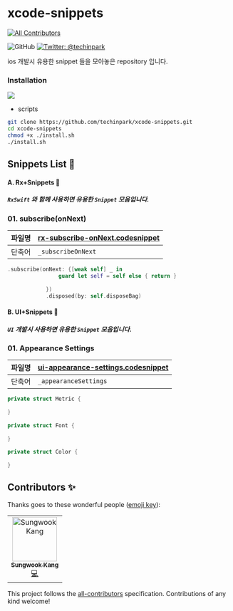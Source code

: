 # xcode-snippets 
[![All Contributors](https://img.shields.io/badge/all_contributors-1-orange.svg?style=flat-square)](#contributors)

![GitHub](https://img.shields.io/github/license/techinpark/xcode-snippets?style=plastic) [![Twitter: @techinpark](https://img.shields.io/badge/contact-@techinpark-blue.svg?style=flat)](https://twitter.com/techinpark)


ios 개발시 유용한 snippet 들을 모아놓은 repository 입니다. 


### Installation

<img src='./images/install.png'>

- scripts
```bash 
git clone https://github.com/techinpark/xcode-snippets.git
cd xcode-snippets
chmod +x ./install.sh 
./install.sh 
```

## Snippets List :memo:

#### A. Rx+Snippets 🚀
 ##### `RxSwift` 와 함께 사용하면 유용한 `Snippet` 모음입니다. 

### 01. subscribe(onNext)

 |파일명|[rx-subscribe-onNext.codesnippet](./rx-subscribe-onNext.codesnippet)|
 |--|--|
 |단축어|`_subscribeOnNext`|
 
 
```swift
.subscribe(onNext: {[weak self] _ in
                guard let self = self else { return }
                
            })
            .disposed(by: self.disposeBag)
```
#### B. UI+Snippets 🚀
 ##### `UI` 개발시 사용하면 유용한 `Snippet` 모음입니다. 

### 01. Appearance Settings 

|파일명|[ui-appearance-settings.codesnippet](./ui-appearance-settings.codesnippet)|
 |--|--|
 |단축어|`_appearanceSettings`|
 
```swift
private struct Metric {
        
}
    
private struct Font {
        
}
    
private struct Color {
        
}
```

## Contributors ✨

Thanks goes to these wonderful people ([emoji key](https://allcontributors.org/docs/en/emoji-key)):

<!-- ALL-CONTRIBUTORS-LIST:START - Do not remove or modify this section -->
<!-- prettier-ignore -->
<table>
  <tr>
    <td align="center"><a href="http://bit.ly/31Lsy5q"><img src="https://avatars1.githubusercontent.com/u/6590255?v=4" width="100px;" alt="Sungwook Kang"/><br /><sub><b>Sungwook Kang</b></sub></a><br /><a href="https://github.com/techinpark/xcode-snippets/commits?author=87kangsw" title="Code">💻</a></td>
  </tr>
</table>

<!-- ALL-CONTRIBUTORS-LIST:END -->

This project follows the [all-contributors](https://github.com/all-contributors/all-contributors) specification. Contributions of any kind welcome!